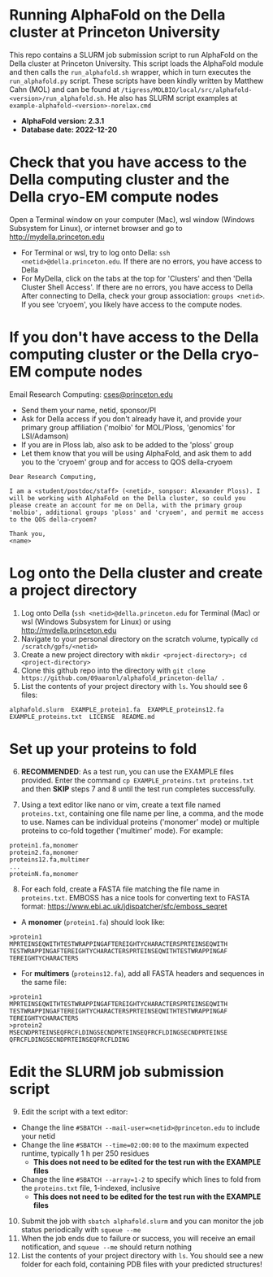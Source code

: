 # Running AlphaFold on the Della cluster at Princeton University
This repo contains a SLURM job submission script to run AlphaFold on the Della cluster at Princeton University. This script loads the AlphaFold module and then calls the `run_alphafold.sh` wrapper, which in turn executes the `run_alphafold.py` script. These scripts have been kindly written by Matthew Cahn (MOL) and can be found at `/tigress/MOLBIO/local/src/alphafold-<version>/run_alphafold.sh`. He also has SLURM script examples at `example-alphafold-<version>-norelax.cmd`

- **AlphaFold version: 2.3.1**
- **Database date: 2022-12-20**

# Check that you have access to the Della computing cluster and the Della cryo-EM compute nodes
Open a Terminal window on your computer (Mac), wsl window (Windows Subsystem for Linux), or internet browser and go to http://mydella.princeton.edu
- For Terminal or wsl, try to log onto Della: `ssh <netid>@della.princeton.edu`. If there are no errors, you have access to Della
- For MyDella, click on the tabs at the top for 'Clusters' and then 'Della Cluster Shell Access'. If there are no errors, you have access to Della
After connecting to Della, check your group association: `groups <netid>`. If you see 'cryoem', you likely have access to the compute nodes.

# If you don't have access to the Della computing cluster or the Della cryo-EM compute nodes
Email Research Computing: cses@princeton.edu
- Send them your name, netid, sponsor/PI
- Ask for Della access if you don't already have it, and provide your primary group affiliation ('molbio' for MOL/Ploss, 'genomics' for LSI/Adamson)
- If you are in Ploss lab, also ask to be added to the 'ploss' group
- Let them know that you will be using AlphaFold, and ask them to add you to the 'cryoem' group and for access to QOS della-cryoem
```
Dear Research Computing,

I am a <student/postdoc/staff> (<netid>, sonpsor: Alexander Ploss). I will be working with AlphaFold on the Della cluster, so could you please create an account for me on Della, with the primary group 'molbio', additional groups 'ploss' and 'cryoem', and permit me access to the QOS della-cryoem?

Thank you,
<name>
```

# Log onto the Della cluster and create a project directory
1. Log onto Della (`ssh <netid>@della.princeton.edu` for Terminal (Mac) or wsl (Windows Subsystem for Linux) or using http://mydella.princeton.edu
2. Navigate to your personal directory on the scratch volume, typically `cd /scratch/gpfs/<netid>`
3. Create a new project directory with `mkdir <project-directory>; cd <project-directory>`
4. Clone this github repo into the directory with `git clone https://github.com/09aaronl/alphafold_princeton-della/ .`
5. List the contents of your project directory with `ls`. You should see 6 files:
```
alphafold.slurm  EXAMPLE_protein1.fa  EXAMPLE_proteins12.fa  EXAMPLE_proteins.txt  LICENSE  README.md
```

# Set up your proteins to fold
6. **RECOMMENDED**: As a test run, you can use the EXAMPLE files provided. Enter the command `cp EXAMPLE_proteins.txt proteins.txt` and then **SKIP** steps 7 and 8 until the test run completes successfully.

7. Using a text editor like nano or vim, create a text file named `proteins.txt`, containing one file name per line, a comma, and the mode to use. Names can be individual proteins ('monomer' mode) or multiple proteins to co-fold together ('multimer' mode). For example:
```
protein1.fa,monomer
protein2.fa,monomer
proteins12.fa,multimer
...
proteinN.fa,monomer
```

8. For each fold, create a FASTA file matching the file name in `proteins.txt`. EMBOSS has a nice tools for converting text to FASTA format: https://www.ebi.ac.uk/jdispatcher/sfc/emboss_seqret
- A **monomer** (`protein1.fa`) should look like:
```
>protein1
MPRTEINSEQWITHTESTWRAPPINGAFTEREIGHTYCHARACTERSPRTEINSEQWITH
TESTWRAPPINGAFTEREIGHTYCHARACTERSPRTEINSEQWITHTESTWRAPPINGAF
TEREIGHTYCHARACTERS
```

- For **multimers** (`proteins12.fa`), add all FASTA headers and sequences in the same file:
```
>protein1
MPRTEINSEQWITHTESTWRAPPINGAFTEREIGHTYCHARACTERSPRTEINSEQWITH
TESTWRAPPINGAFTEREIGHTYCHARACTERSPRTEINSEQWITHTESTWRAPPINGAF
TEREIGHTYCHARACTERS
>protein2
MSECNDPRTEINSEQFRCFLDINGSECNDPRTEINSEQFRCFLDINGSECNDPRTEINSE
QFRCFLDINGSECNDPRTEINSEQFRCFLDING
```

# Edit the SLURM job submission script
9. Edit the script with a text editor:
- Change the line `#SBATCH --mail-user=<netid>@princeton.edu` to include your netid
- Change the line `#SBATCH --time=02:00:00` to the maximum expected runtime, typically 1 h per 250 residues
    - **This does not need to be edited for the test run with the EXAMPLE files**
- Change the line `#SBATCH --array=1-2` to specify which lines to fold from the `proteins.txt` file, 1-indexed, inclusive
    - **This does not need to be edited for the test run with the EXAMPLE files**
10. Submit the job with `sbatch alphafold.slurm` and you can monitor the job status periodically with `squeue --me`
11. When the job ends due to failure or success, you will receive an email notification, and `squeue --me` should return nothing
12. List the contents of your project directory with `ls`. You should see a new folder for each fold, containing PDB files with your predicted structures!

